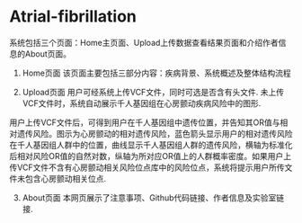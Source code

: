 # Atrial-fibrillation
系统包括三个页面：Home主页面、Upload上传数据查看结果页面和介绍作者信息的About页面。
1)	Home页面
该页面主要包括三部分内容：疾病背景、系统概述及整体结构流程
  
2)	Upload页面
用户可经系统上传VCF文件，同时可选是否含有头文件.
未上传VCF文件时，系统自动展示千人基因组在心房颤动疾病风险中的图形. 

用户上传VCF文件后，可得到用户在千人基因组中遗传位置，并告知其OR值与相对遗传风险。图示为心房颤动的相对遗传风险，蓝色箭头显示用户的相对遗传风险在千人基因组人群中的位置，曲线显示千人基因组人群的遗传风险，横轴为标准化后相对风险OR值的自然对数，纵轴为所对应OR值上的人群概率密度。如果用户上传VCF文件不含有心房颤动相关风险位点库中的风险位点，系统将提示用户所传文件未包含心房颤动相关位点.

3)	About页面
本网页展示了注意事项、Github代码链接、作者信息及实验室链接.



